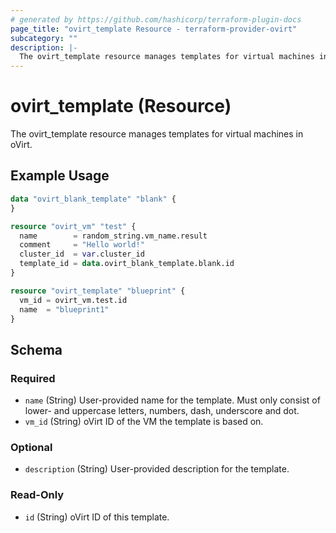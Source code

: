 ```yaml
---
# generated by https://github.com/hashicorp/terraform-plugin-docs
page_title: "ovirt_template Resource - terraform-provider-ovirt"
subcategory: ""
description: |-
  The ovirt_template resource manages templates for virtual machines in oVirt.
---
```


# ovirt_template (Resource)

The ovirt_template resource manages templates for virtual machines in oVirt.

## Example Usage

```terraform
data "ovirt_blank_template" "blank" {
}

resource "ovirt_vm" "test" {
  name        = random_string.vm_name.result
  comment     = "Hello world!"
  cluster_id  = var.cluster_id
  template_id = data.ovirt_blank_template.blank.id
}

resource "ovirt_template" "blueprint" {
  vm_id = ovirt_vm.test.id
  name  = "blueprint1"
}
```

<!-- schema generated by tfplugindocs -->
## Schema

### Required

- `name` (String) User-provided name for the template. Must only consist of lower- and uppercase letters, numbers, dash, underscore and dot.
- `vm_id` (String) oVirt ID of the VM the template is based on.

### Optional

- `description` (String) User-provided description for the template.

### Read-Only

- `id` (String) oVirt ID of this template.



